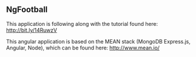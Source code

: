 NgFootball
-----------

This application is following along with the tutorial found here: http://bit.ly/14RuwzV

This angular application is based on the MEAN stack (MongoDB Express.js, Angular, Node), which can be found here:
http://www.mean.io/